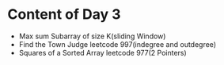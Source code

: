 # Content of Day 3
- Max sum Subarray of size K(sliding Window)
- Find the Town Judge leetcode 997(indegree and outdegree)
- Squares of a Sorted Array leetcode 977(2 Pointers)


